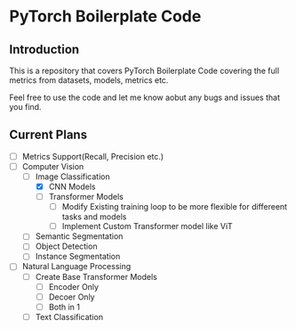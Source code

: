 # PyTorch Boilerplate Code

## Introduction
This is a repository that covers PyTorch Boilerplate Code covering the full metrics from datasets, models, metrics etc.

Feel free to use the code and let me know aobut any bugs and issues that you find.

## Current Plans
- [ ] Metrics Support(Recall, Precision etc.)
- [ ] Computer Vision
    - [ ] Image Classification
        - [x] CNN Models
        - [ ] Transformer Models
            - [ ] Modify Existing training loop to be more flexible for differeent tasks and models
            - [ ] Implement Custom Transformer model like ViT
    - [ ] Semantic Segmentation
    - [ ] Object Detection
    - [ ] Instance Segmentation
- [ ] Natural Language Processing
    - [ ] Create Base Transformer Models
        - [ ] Encoder Only
        - [ ] Decoer Only
        - [ ] Both in 1
    - [ ] Text Classification